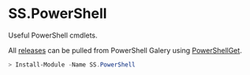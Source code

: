 # SS.PowerShell
Useful PowerShell cmdlets.

All [releases](https://www.powershellgallery.com/packages/SS.PowerShell/) can be pulled from PowerShell Galery using [PowerShellGet](https://www.powershellgallery.com/).
```PowerShell
> Install-Module -Name SS.PowerShell 
```
